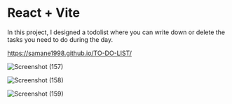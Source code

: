 # React + Vite

In this project, I designed a todolist where you can write down or delete the tasks you need to do during the day.

https://samane1998.github.io/TO-DO-LIST/


![Screenshot (157)](https://github.com/Samane1998/TO-DO-LIST/assets/136247795/acb566fd-0e0a-4698-82f6-02fa5dc8ba0d)


![Screenshot (158)](https://github.com/Samane1998/TO-DO-LIST/assets/136247795/939321ac-9ebd-403a-97a0-930d3ec652b6)


![Screenshot (159)](https://github.com/Samane1998/TO-DO-LIST/assets/136247795/17734d72-a2d0-443b-8d21-a0e58f10f938)
